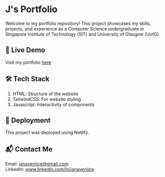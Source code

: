 # J's Portfolio
Welcome to my portfolio repository! This project showcases my skills, projects, and experience as a Computer Science undergraduate in Singapore Institute of Technology (SIT) and University of Glasgow (UofG).

## 🔗 Live Demo
Visit my portfolio [here](https://janaveniice.netlify.app/)

## 🛠 Tech Stack
1. HTML: Structure of the website
2. TailwindCSS: For website styling
3. Javascript: Interactivity of components

## 🚀 Deployment
This project was deployed using Netlify.

## 📬 Contact Me
Email: janaveniice@gmail.com <br>
LinkedIn: www.linkedin.com/in/janaveniice <br>
